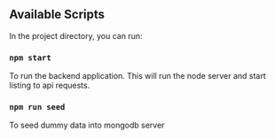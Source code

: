 ## Available Scripts

In the project directory, you can run:

### `npm start`

To run the backend application. This will run the node server and start listing to api requests.

### `npm run seed`

To seed dummy data into mongodb server